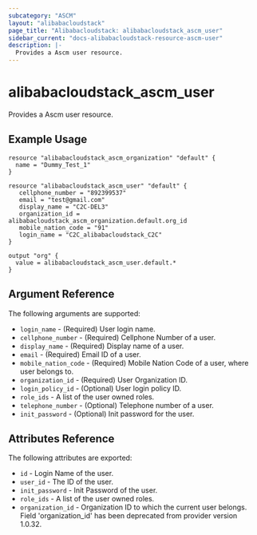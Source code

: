 ```yaml
---
subcategory: "ASCM"
layout: "alibabacloudstack"
page_title: "Alibabacloudstack: alibabacloudstack_ascm_user"
sidebar_current: "docs-alibabacloudstack-resource-ascm-user"
description: |-
  Provides a Ascm user resource.
---
```


# alibabacloudstack_ascm_user

Provides a Ascm user resource.

## Example Usage

```
resource "alibabacloudstack_ascm_organization" "default" {
  name = "Dummy_Test_1"
}

resource "alibabacloudstack_ascm_user" "default" {
   cellphone_number = "892399537"
   email = "test@gmail.com"
   display_name = "C2C-DEL3"
   organization_id = alibabacloudstack_ascm_organization.default.org_id
   mobile_nation_code = "91"
   login_name = "C2C_alibabacloudstack_C2C"
}

output "org" {
  value = alibabacloudstack_ascm_user.default.*
}
```
## Argument Reference

The following arguments are supported:

* `login_name` - (Required) User login name. 
* `cellphone_number` - (Required) Cellphone Number of a user.
* `display_name` - (Required) Display name of a user.
* `email` - (Required) Email ID of a user.
* `mobile_nation_code` - (Required) Mobile Nation Code of a user, where user belongs to.
* `organization_id` - (Required) User Organization ID.
* `login_policy_id` - (Optional) User login policy ID.
* `role_ids` - A list of the user owned roles.
* `telephone_number` - (Optional) Telephone number of a user.
* `init_password` - (Optional) Init password for the user.

## Attributes Reference

The following attributes are exported:

* `id` - Login Name of the user.
* `user_id` - The ID of the user.
* `init_password` - Init Password of the user.
* `role_ids` - A list of the user owned roles.
* `organization_id` - Organization ID to which the current user belongs. Field 'organization_id' has been deprecated from provider version 1.0.32.